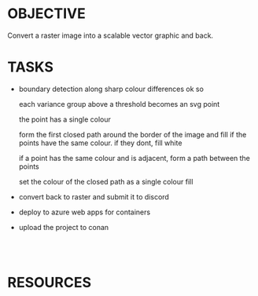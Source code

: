 
# OBJECTIVE
Convert a raster image into a scalable vector graphic and back.

# TASKS

- boundary detection along sharp colour differences
    ok so

    each variance group above a threshold becomes an svg point

    the point has a single colour

    form the first closed path around the border of the image and fill if the points have the same colour. if they dont, fill white

    if a point has the same colour and is adjacent, form a path between the points

    set the colour of the closed path as a single colour fill

- convert back to raster and submit it to discord

- deploy to azure web apps for containers

- upload the project to conan

<br>
<br>

# RESOURCES
